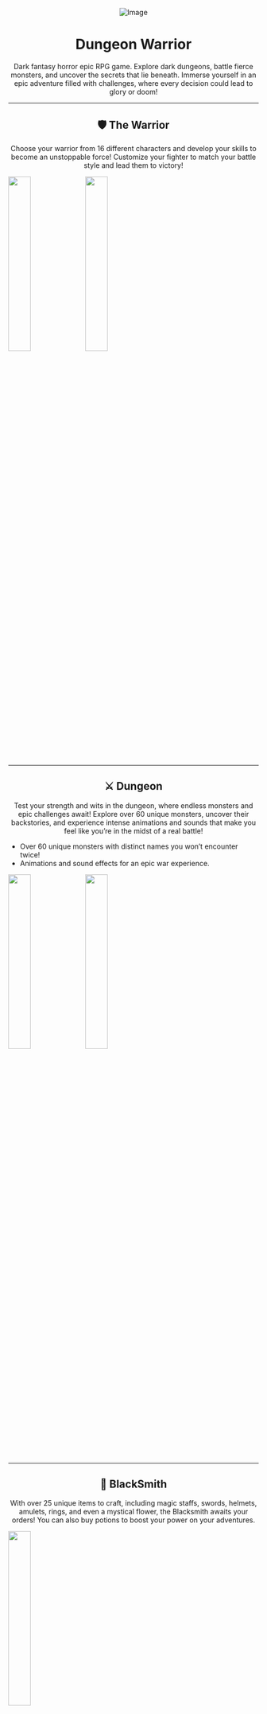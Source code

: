 
<p align="center">
  <img src="https://github.com/user-attachments/assets/84d05ace-d61c-4cd1-aedc-9ab0c2443f57" alt="Image" />
</p>

<h1 align="center"><strong>Dungeon Warrior</strong></h1>  
<p align="center">Dark fantasy horror epic RPG game. Explore dark dungeons, battle fierce monsters, and uncover the secrets that lie beneath. Immerse yourself in an epic adventure filled with challenges, where every decision could lead to glory or doom!</p>

---


<h2 align="center">🛡️ The Warrior</h2>  
<p align="center">Choose your warrior from 16 different characters and develop your skills to become an unstoppable force! Customize your fighter to match your battle style and lead them to victory!</p>
<img src="https://github.com/user-attachments/assets/fd87a25a-e11c-4f1a-af02-f016c31077a5" width="30%" />
<img src="https://github.com/user-attachments/assets/e9b35109-4473-4ba2-8052-7f748a617b45" width="30%" />

---

<h2 align="center">⚔️ Dungeon</h2>  
<p align="center">Test your strength and wits in the dungeon, where endless monsters and epic challenges await! Explore over 60 unique monsters, uncover their backstories, and experience intense animations and sounds that make you feel like you’re in the midst of a real battle!</p>
<ul>
  <li>Over 60 unique monsters with distinct names you won’t encounter twice!</li>
  <li>Animations and sound effects for an epic war experience.</li>
</ul>
<img src="https://github.com/user-attachments/assets/c2fb3655-3f9e-4943-8033-83c09713f98e" width="30%" />
<img src="https://github.com/user-attachments/assets/5b40dc40-a004-44b6-94b4-0c1f9a04f36d" width="30%" />

---

<h2 align="center">🔨 BlackSmith</h2>  
<p align="center">With over 25 unique items to craft, including magic staffs, swords, helmets, amulets, rings, and even a mystical flower, the Blacksmith awaits your orders! You can also buy potions to boost your power on your adventures.</p>
<img src="https://github.com/user-attachments/assets/4e98097f-cca4-4702-a3f6-99e3c7dc7090" width="30%" />

---

<h2 align="center">⛏️ Mine Protection</h2>  
<p align="center">Want to make more gold? Protect the miners as they work and earn rewards based on how long you shield them from danger. The longer you stay on guard, the greater the rewards!</p>
<img src="https://github.com/user-attachments/assets/abe915a3-98e5-4725-911c-43f3eb0f3be0" width="30%" />
<img src="https://github.com/user-attachments/assets/151da501-82c2-4045-bfe6-286119aee446" width="30%" />

---

<h2 align="center">🌍 Adventures</h2>  
<p align="center">With 5 difficulty levels and 100 unique stories, this is the ultimate adventure experience. Dive into captivating tales, explore new worlds, and earn incredible rewards as you complete quests and overcome challenges!</p>
<img src="https://github.com/user-attachments/assets/f466ecca-74a9-4c4f-8772-270e030848b8" width="30%" />

---

<h2 align="center">🏇 Stable</h2>  
<p align="center">There are 5 different mounts, each with its unique price and adventure speed. Mounting these will accelerate your journey, allowing you to embark on faster and more exciting adventures than ever before!</p>
<img src="https://github.com/user-attachments/assets/5c41e359-7a3e-4c3a-aaf6-f903c0c2b759" width="30%" />

---

<h2 align="center">🎲 Gambler</h2>  
<p align="center">Do you trust your luck? Challenge yourself with this mischievous character who’s after all your gold. Test your fate and see if you can outwit the Gambler in this thrilling game of chance!</p>
<img src="https://github.com/user-attachments/assets/69961955-2118-497d-8a7a-48016bd7bf40" width="30%" />

---

<h2 align="center">🎶 Epic Theme Musics</h2>  
<p align="center">Immerse yourself in the world with 7 different epic theme music tracks. Let the soundtrack elevate your adventure and make each moment even more unforgettable.</p>

---

<h2 align="center">🚀 Future Updates</h2>

<h2 align="start"><strong>Interactive Story</strong></h2>
<p align="start">In this mode, the warrior embarks on a single-player journey, diving into an immersive story. Along the way, they make choices and decisions that shape and alter their own unique story. Experience the sometimes frightening, sometimes thrilling narrative of this world interactively, as you carve your path through the adventure.</p>

<h2 align="start"><strong>Deep Dungeon</strong></h2>
<p align="start">A new challenging dungeon featuring the most powerful and unique monsters. These monsters will increase in strength with each rank, offering a total of 20-21 monsters. Prepare yourself for a fierce battle.</p>

<h2 align="start"><strong>Turn-based Combat</strong></h2>
<p align="start">A turn-based battle system will be introduced with unique mechanics. Each item will have its own abilities tailored for this dungeon, adding more strategy to every encounter.</p>

<h2 align="start"><strong>Online PvP</strong></h2>
<p align="start">In future updates, players will face off against each other in PvP battles within an arena. Players can view their opponents' profiles and compete to become one of the top-ranked players in the world through a global ranking system. Let the battle for supremacy begin!</p>

